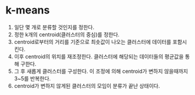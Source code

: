 # k-means

1. 일단 몇 개로 분류할 것인지를 정한다.
2. 정한 k개의 centroid(클러스터의 중심)를 정한다.
3. centroid로부터의 거리를 기준으로 최솟값이 나오는 클러스터에 데이터를 포함시킨다.
4. 이후 centroid의 위치를 재조정한다. 클러스터에 해당되는 데이터들의 평균값을 통해 구한다.
5. 그 후 새롭게 클러스터를 구성한다. 이 조정에 의해 centroid가 변하지 않을때까지 3~5를 반복한다.
6. centroid가 변하지 않게된 클러스터의 모임이 분류가 끝난 상태이다.